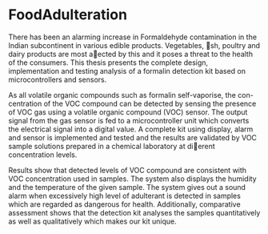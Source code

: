 # FoodAdulteration


There has been an alarming increase in Formaldehyde contamination in the
Indian subcontinent in various edible products. Vegetables, sh, poultry and
dairy products are most aected by this and it poses a threat to the health
of the consumers. This thesis presents the complete design, implementation
and testing analysis of a formalin detection kit based on microcontrollers and
sensors.

As all volatile organic compounds such as formalin self-vaporise, the con-
centration of the VOC compound can be detected by sensing the presence
of VOC gas using a volatile organic compound (VOC) sensor. The output
signal from the gas sensor is fed to a microcontroller unit which converts
the electrical signal into a digital value. A complete kit using display, alarm
and sensor is implemented and tested and the results are validated by VOC
sample solutions prepared in a chemical laboratory at dierent concentration
levels.

Results show that detected levels of VOC compound are consistent with
VOC concentration used in samples. The system also displays the humidity
and the temperature of the given sample. The system gives out a sound
alarm when excessively high level of adulterant is detected in samples which
are regarded as dangerous for health. Additionally, comparative assessment
shows that the detection kit analyses the samples quantitatively as well as
qualitatively which makes our kit unique.
